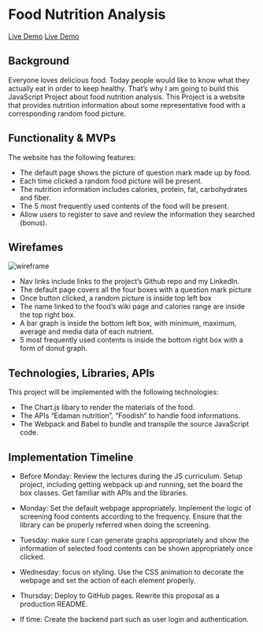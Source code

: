 # Food Nutrition Analysis

[Live Demo](https://rinayumiho.github.io/Food-Nutrition-Analysis/)
<a href="https://rinayumiho.github.io/Food-Nutrition-Analysis" target="_blank">Live Demo</a>

## Background
Everyone loves delicious food. Today people would like to know what they actually eat in order to keep healthy. That’s why I am going to build this JavaScript Project about food nutrition analysis. This Project is a website that provides nutrition information about some representative food with a corresponding random food picture.

## Functionality & MVPs
The website has the following features: 

* The default page shows the picture of question mark made up by food.
* Each time clicked a random food picture will be present.
* The nutrition information includes calories, protein, fat, carbohydrates and fiber. 
* The 5 most frequently used contents of the food will be present.
* Allow users to register to save and review the information they searched (bonus).

## Wirefames


![wireframe](https://github.com/rinayumiho/Food-Nutrition-Analysis/blob/main/src/assets/jsp-wireframe.PNG "wireframe")
 
* Nav links include links to the project’s Github repo and my LinkedIn.
* The default page covers all the four boxes with a question mark picture
* Once button clicked, a random picture is inside top left box
* The name linked to the food’s wiki page and calories range are inside the top right box.
* A bar graph is inside the bottom left box, with minimum, maximum, average and media data of each nutrient.
* 5 most frequently used contents is inside the bottom right box with a form of donut graph.

## Technologies, Libraries, APIs
This project will be implemented with the following technologies:

* The Chart.js libary to render the materials of the food.
* The APIs “Edaman nutrition”, “Foodish” to handle food informations.
* The Webpack and Babel to bundle and transpile the source JavaScript code.

## Implementation Timeline
* Before Monday: Review the lectures during the JS curriculum. Setup project, including getting webpack up and running, set the board the box classes. Get familiar with APIs and the libraries.

* Monday: Set the default webpage appropriately. Implement the logic of screening food contents according to the frequency. Ensure that the library can be properly referred when doing the screening.

* Tuesday: make sure I can generate graphs appropriately and show the information of selected food contents can be shown appropriately once clicked. 

* Wednesday: focus on styling. Use the CSS animation to decorate the webpage and set the action of each element properly.

* Thursday: Deploy to GitHub pages. Rewrite this proposal as a production README.

* If time: Create the backend part such as user login and authentication.


